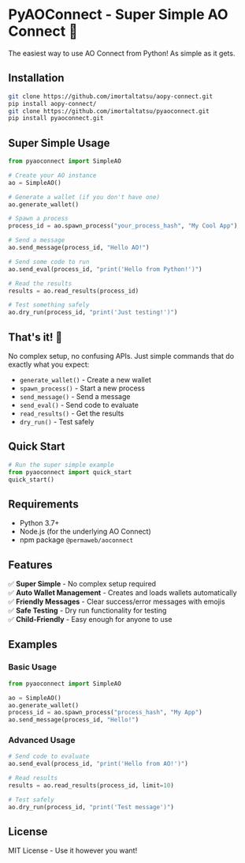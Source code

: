 # PyAOConnect - Super Simple AO Connect 🚀

The easiest way to use AO Connect from Python! As simple as it gets.

## Installation

```bash
git clone https://github.com/imortaltatsu/aopy-connect.git
pip install aopy-connect/
git clone https://github.com/imortaltatsu/pyaoconnect.git
pip install pyaoconnect.git
```

## Super Simple Usage

```python
from pyaoconnect import SimpleAO

# Create your AO instance
ao = SimpleAO()

# Generate a wallet (if you don't have one)
ao.generate_wallet()

# Spawn a process
process_id = ao.spawn_process("your_process_hash", "My Cool App")

# Send a message
ao.send_message(process_id, "Hello AO!")

# Send some code to run
ao.send_eval(process_id, "print('Hello from Python!')")

# Read the results
results = ao.read_results(process_id)

# Test something safely
ao.dry_run(process_id, "print('Just testing!')")
```

## That's it! 🎉

No complex setup, no confusing APIs. Just simple commands that do exactly what you expect:

- `generate_wallet()` - Create a new wallet
- `spawn_process()` - Start a new process
- `send_message()` - Send a message
- `send_eval()` - Send code to evaluate
- `read_results()` - Get the results
- `dry_run()` - Test safely

## Quick Start

```python
# Run the super simple example
from pyaoconnect import quick_start
quick_start()
```

## Requirements

- Python 3.7+
- Node.js (for the underlying AO Connect)
- npm package `@permaweb/aoconnect`

## Features

✅ **Super Simple** - No complex setup required  
✅ **Auto Wallet Management** - Creates and loads wallets automatically  
✅ **Friendly Messages** - Clear success/error messages with emojis  
✅ **Safe Testing** - Dry run functionality for testing  
✅ **Child-Friendly** - Easy enough for anyone to use  

## Examples

### Basic Usage
```python
from pyaoconnect import SimpleAO

ao = SimpleAO()
ao.generate_wallet()
process_id = ao.spawn_process("process_hash", "My App")
ao.send_message(process_id, "Hello!")
```

### Advanced Usage
```python
# Send code to evaluate
ao.send_eval(process_id, "print('Hello from AO!')")

# Read results
results = ao.read_results(process_id, limit=10)

# Test safely
ao.dry_run(process_id, "print('Test message')")
```

## License

MIT License - Use it however you want! 